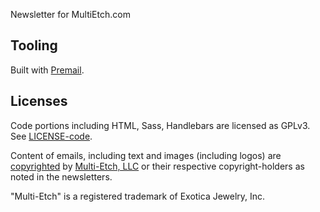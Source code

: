 Newsletter for MultiEtch.com

## Tooling

Built with [Premail](https://premail.dev/).

## Licenses

Code portions including HTML, Sass, Handlebars are licensed as GPLv3. See [LICENSE-code](LICENSE-code).

Content of emails, including text and images (including logos) are
[copyrighted](LICENSE-content) by [Multi-Etch, LLC](https://www.multietch.com)
or their respective copyright-holders as noted in the newsletters.

"Multi-Etch" is a registered trademark of Exotica Jewelry, Inc.

